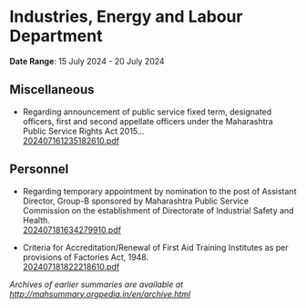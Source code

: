 # Industries, Energy and Labour Department

**Date Range**: 15 July 2024 - 20 July 2024


## Miscellaneous
- Regarding announcement of public service fixed term, designated officers, first and second appellate officers under the Maharashtra Public Service Rights Act 2015...\
  [202407161235182610.pdf](https://gr.maharashtra.gov.in/Site/Upload/Government%20Resolutions/English/202407161235182610.pdf)

## Personnel
- Regarding temporary appointment by nomination to the post of Assistant Director, Group-B sponsored by Maharashtra Public Service Commission on the establishment of Directorate of Industrial Safety and Health.\
  [202407181634279910.pdf](https://gr.maharashtra.gov.in/Site/Upload/Government%20Resolutions/English/202407181634279910.pdf)

- Criteria for Accreditation/Renewal of First Aid Training Institutes as per provisions of Factories Act, 1948.\
  [202407181822218610.pdf](https://gr.maharashtra.gov.in/Site/Upload/Government%20Resolutions/English/202407181822218610.pdf)


*Archives of earlier summaries are available at http://mahsummary.orgpedia.in/en/archive.html*